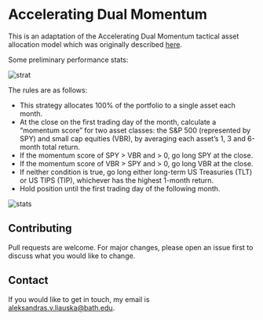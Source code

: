# Accelerating Dual Momentum
This is an adaptation of the Accelerating Dual Momentum tactical asset allocation model which was originally described [here](https://allocatesmartly.com/taa-strategy-accelerating-dual-momentum/).

Some preliminary performance stats:

![strat](https://i.ibb.co/yXQPt8s/2.png)

The rules are as follows:

- This strategy allocates 100% of the portfolio to a single asset each month.
- At the close on the first trading day of the month, calculate a “momentum score” for two asset classes: the S&P 500 (represented by SPY) and small cap equities (VBR), by averaging each asset’s 1, 3 and 6-month total return.
- If the momentum score of SPY > VBR and > 0, go long SPY at the close.
- If the momentum score of VBR > SPY and > 0, go long VBR at the close.
- If neither condition is true, go long either long-term US Treasuries (TLT) or US TIPS (TIP), whichever has the highest 1-month return.
- Hold position until the first trading day of the following month.

![stats](https://i.ibb.co/D1ZrZQ6/1.png)

## Contributing
Pull requests are welcome. For major changes, please open an issue first to discuss what you would like to change.

## Contact
If you would like to get in touch, my email is aleksandras.v.liauska@bath.edu.